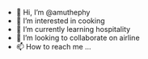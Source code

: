 - 👋 Hi, I’m @amuthephy
- 👀 I’m interested in cooking
- 🌱 I’m currently learning hospitality
- 💞️ I’m looking to collaborate on airline
- 📫 How to reach me ...

<!---
amuthephy/amuthephy is a ✨ special ✨ repository because its `README.md` (this file) appears on your GitHub profile.
You can click the Preview link to take a look at your changes.
--->
